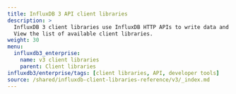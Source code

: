 ```yaml
---
title: InfluxDB 3 API client libraries
description: >
  InfluxDB 3 client libraries use InfluxDB HTTP APIs to write data and use [Flight clients](/influxdb3/{{% product-key %}}/reference/client-libraries/flight-sql) to execute SQL and InfluxQL queries.
  View the list of available client libraries.
weight: 30
menu:
  influxdb3_enterprise:
    name: v3 client libraries
    parent: Client libraries
influxdb3/enterprise/tags: [client libraries, API, developer tools]
source: /shared/influxdb-client-libraries-reference/v3/_index.md
---
```


<!-- The content for this page is at
// SOURCE content/shared/influxdb-client-libraries-reference/v3/_index.md
-->
